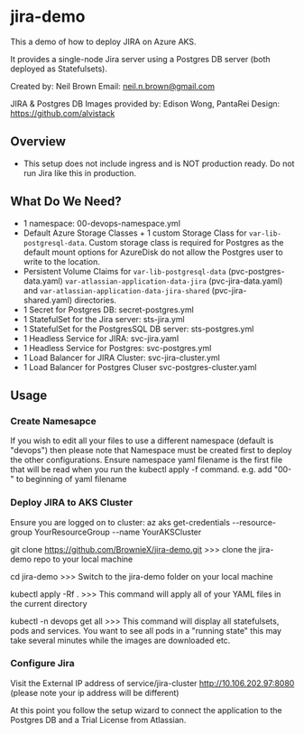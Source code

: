 # jira-demo
This a demo of how to deploy JIRA on Azure AKS.

It provides a single-node Jira server using a Postgres DB server (both deployed as Statefulsets). 

Created by: Neil Brown 
Email:  neil.n.brown@gmail.com

JIRA & Postgres DB Images provided by: Edison Wong, PantaRei Design: https://github.com/alvistack

## Overview

- This setup does not include ingress and is NOT production ready. Do not run Jira like this in production.

## What Do We Need?

- 1 namespace:  00-devops-namespace.yml
- Default Azure Storage Classes + 1 custom Storage Class for `var-lib-postgresql-data`. Custom storage class is required for Postgres as the default mount options for AzureDisk do not allow the Postgres user to write to the location.
- Persistent Volume Claims for `var-lib-postgresql-data` (pvc-postgres-data.yaml) `var-atlassian-application-data-jira` (pvc-jira-data.yaml) and `var-atlassian-application-data-jira-shared` (pvc-jira-shared.yaml) directories.
- 1 Secret for Postgres DB: secret-postgres.yml
- 1 StatefulSet for the Jira server: sts-jira.yml
- 1 StatefulSet for the PostgresSQL DB server: sts-postgres.yml
- 1 Headless Service for JIRA: svc-jira.yaml
- 1 Headless Service for Postgres: svc-postgres.yml
- 1 Load Balancer for JIRA Cluster:  svc-jira-cluster.yml
- 1 Load Balancer for Postgres Cluser svc-postgres-cluster.yaml



## Usage

### Create Namesapce 

If you wish to edit all your files to use a different namespace (default is "devops") then please note that Namespace must be created first to deploy the other configurations. Ensure namespace yaml filename is the first file that will be read when you run the kubectl apply -f command. e.g. add "00-" to beginning of yaml filename 


### Deploy JIRA to AKS Cluster

Ensure you are logged on to cluster:  az aks get-credentials --resource-group YourResourceGroup --name YourAKSCluster

git clone https://github.com/BrownieX/jira-demo.git  >>> clone the jira-demo repo to your local machine

cd jira-demo  >>> Switch to the jira-demo folder on your local machine

kubectl apply -Rf . >>> This command will apply all of your YAML files in the current directory

kubectl -n devops get all  >>> This command will display all statefulsets, pods and services. You want to see all pods in a "running state" this may take several minutes while the images are downloaded etc.


### Configure Jira

Visit the External IP address of service/jira-cluster http://10.106.202.97:8080 (please note your ip address will be different)

At this point you follow the setup wizard to connect the application to the Postgres DB and a Trial License from Atlassian.
